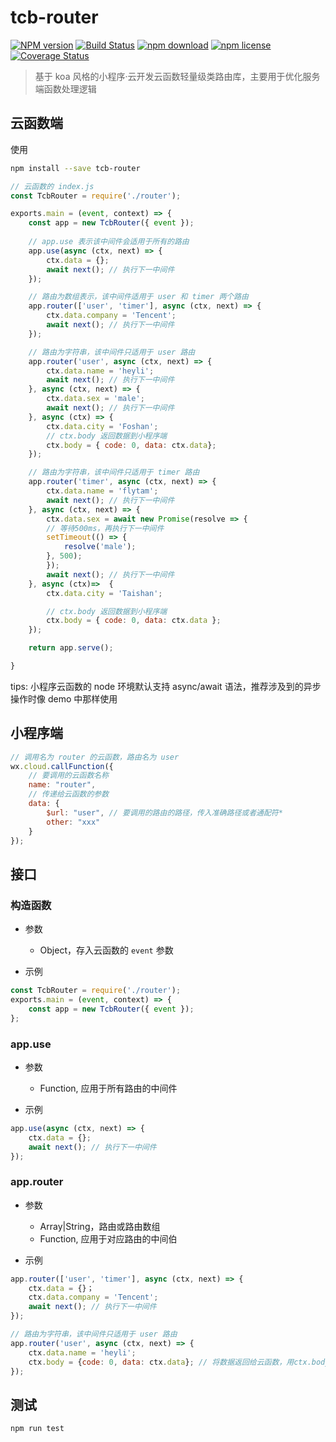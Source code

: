 # tcb-router

[![NPM version][npm-image]][npm-url]
[![Build Status](https://travis-ci.org/flytam/tcb-router.svg?branch=master)](https://travis-ci.org/flytam/tcb-router)
[![npm download][download-image]][download-url]
[![npm license][license-image]][download-url]
[![Coverage Status](https://coveralls.io/repos/github/flytam/tcb-router/badge.svg?branch=master)](https://coveralls.io/github/flytam/tcb-router?branch=master)

[npm-image]: https://img.shields.io/npm/v/tcb-router.svg?style=flat-square
[npm-url]: https://npmjs.org/package/tcb-router
[david-image]: https://img.shields.io/david/673800357/tcb-router.svg?style=flat-square
[download-image]: https://img.shields.io/npm/dm/tcb-router.svg?style=flat-square
[download-url]: https://npmjs.org/package/tcb-router
[license-image]: https://img.shields.io/npm/l/tcb-router.svg

> 基于 koa 风格的小程序·云开发云函数轻量级类路由库，主要用于优化服务端函数处理逻辑

## 云函数端

使用

```bash
npm install --save tcb-router
```

```javascript
// 云函数的 index.js
const TcbRouter = require('./router');

exports.main = (event, context) => {
    const app = new TcbRouter({ event });
  
    // app.use 表示该中间件会适用于所有的路由
    app.use(async (ctx, next) => {
        ctx.data = {};
        await next(); // 执行下一中间件
    });

    // 路由为数组表示，该中间件适用于 user 和 timer 两个路由
    app.router(['user', 'timer'], async (ctx, next) => {
        ctx.data.company = 'Tencent';
        await next(); // 执行下一中间件
    });

    // 路由为字符串，该中间件只适用于 user 路由
    app.router('user', async (ctx, next) => {
        ctx.data.name = 'heyli';
        await next(); // 执行下一中间件
    }, async (ctx, next) => {
        ctx.data.sex = 'male';
        await next(); // 执行下一中间件
    }, async (ctx) => {
        ctx.data.city = 'Foshan';
        // ctx.body 返回数据到小程序端
        ctx.body = { code: 0, data: ctx.data};
    });

    // 路由为字符串，该中间件只适用于 timer 路由
    app.router('timer', async (ctx, next) => {
        ctx.data.name = 'flytam';
        await next(); // 执行下一中间件
    }, async (ctx, next) => {
        ctx.data.sex = await new Promise(resolve => {
        // 等待500ms，再执行下一中间件
        setTimeout(() => {
            resolve('male');
        }, 500);
        });
        await next(); // 执行下一中间件
    }, async (ctx)=>  {
        ctx.data.city = 'Taishan';

        // ctx.body 返回数据到小程序端
        ctx.body = { code: 0, data: ctx.data };
    });

    return app.serve();

}

```

tips: 小程序云函数的 node 环境默认支持 async/await 语法，推荐涉及到的异步操作时像 demo 中那样使用


## 小程序端

```javascript
// 调用名为 router 的云函数，路由名为 user
wx.cloud.callFunction({
    // 要调用的云函数名称
    name: "router",
    // 传递给云函数的参数
    data: {
        $url: "user", // 要调用的路由的路径，传入准确路径或者通配符*
        other: "xxx"
    }
});
```

## 接口

### 构造函数
* 参数
    - Object，存入云函数的 `event` 参数

* 示例
```js
const TcbRouter = require('./router');
exports.main = (event, context) => {
    const app = new TcbRouter({ event });
};
```

### app.use
* 参数
    - Function, 应用于所有路由的中间件

* 示例
```js
app.use(async (ctx, next) => {
    ctx.data = {};
    await next(); // 执行下一中间件
});
```

### app.router
* 参数
    - Array|String，路由或路由数组
    - Function, 应用于对应路由的中间伯

* 示例
```js
app.router(['user', 'timer'], async (ctx, next) => {
    ctx.data = {}；
    ctx.data.company = 'Tencent';
    await next(); // 执行下一中间件
});

// 路由为字符串，该中间件只适用于 user 路由
app.router('user', async (ctx, next) => {
    ctx.data.name = 'heyli';
    ctx.body = {code: 0, data: ctx.data}; // 将数据返回给云函数，用ctx.body
});
```

## 测试

```bash
npm run test
```
